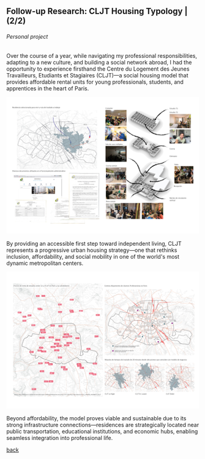 ## Follow-up Research: CLJT Housing Typology | (2/2)
###### _Personal project_

Over the course of a year, while navigating my professional responsibilities, adapting to a new culture, and building a social network abroad, I had the opportunity to experience firsthand the Centre du Logement des Jeunes Travailleurs, Etudiants et Stagiaires (CLJT)—a social housing model that provides affordable rental units for young professionals, students, and apprentices in the heart of Paris.

![image](assets/img/proyectoGIS/230601_PF_Zambrano_12.jpg)

By providing an accessible first step toward independent living, CLJT represents a progressive urban housing strategy—one that rethinks inclusion, affordability, and social mobility in one of the world's most dynamic metropolitan centers.

![image](assets/img/proyectoGIS/230601_PF_Zambrano_14.jpg)

Beyond affordability, the model proves viable and sustainable due to its strong infrastructure connections—residences are strategically located near public transportation, educational institutions, and economic hubs, enabling seamless integration into professional life.

[back](./)

